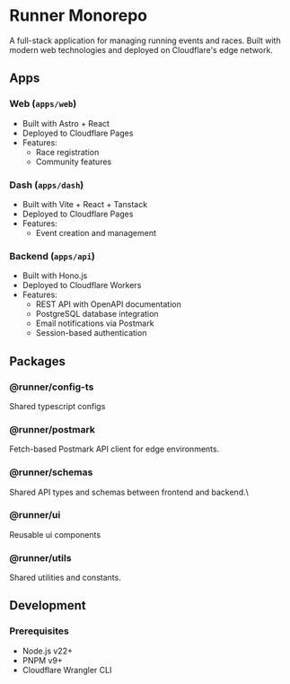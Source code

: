 # Runner Monorepo

A full-stack application for managing running events and races. Built with modern web technologies and deployed on Cloudflare's edge network.

## Apps

### Web (`apps/web`)

- Built with Astro + React
- Deployed to Cloudflare Pages
- Features:
  - Race registration
  - Community features

### Dash (`apps/dash`)

- Built with Vite + React + Tanstack
- Deployed to Cloudflare Pages
- Features:
  - Event creation and management

### Backend (`apps/api`)

- Built with Hono.js
- Deployed to Cloudflare Workers
- Features:
  - REST API with OpenAPI documentation
  - PostgreSQL database integration
  - Email notifications via Postmark
  - Session-based authentication

## Packages

### @runner/config-ts

Shared typescript configs

### @runner/postmark

Fetch-based Postmark API client for edge environments.

### @runner/schemas

Shared API types and schemas between frontend and backend.\

### @runner/ui

Reusable ui components

### @runner/utils

Shared utilities and constants.

## Development

### Prerequisites

- Node.js v22+
- PNPM v9+
- Cloudflare Wrangler CLI
